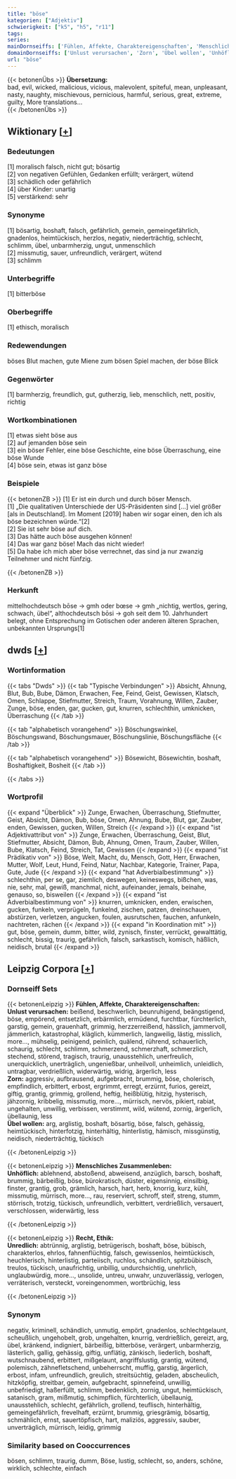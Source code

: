 ```yaml
---
title: "böse"
kategorien: ["Adjektiv"]
schwierigkeit: ["k5", "h5", "r11"]
tags:
series:
mainDornseiffs: ['Fühlen, Affekte, Charaktereigenschaften', 'Menschliches Zusammenleben', 'Recht, Ethik']
domainDornseiffs: ['Unlust verursachen', 'Zorn', 'Übel wollen', 'Unhöflich', 'Unredlich']
url: "böse"
---
```


{{< betonenÜbs >}}
**Übersetzung:**  
bad, evil, wicked, malicious, vicious, malevolent, spiteful, mean, unpleasant, nasty, naughty, mischievous, pernicious, harmful, serious, great, extreme, guilty, More translations...  
{{< /betonenÜbs >}}

## Wiktionary [[+](https://de.wiktionary.org/wiki/böse)]

### Bedeutungen
[1] moralisch falsch, nicht gut; bösartig  
[2] von negativen Gefühlen, Gedanken erfüllt; verärgert, wütend  
[3] schädlich oder gefährlich  
[4] über Kinder: unartig  
[5] verstärkend: sehr  

### Synonyme
[1] bösartig, boshaft, falsch, gefährlich, gemein, gemeingefährlich, gnadenlos, heimtückisch, herzlos, negativ, niederträchtig, schlecht, schlimm, übel, unbarmherzig, ungut, unmenschlich  
[2] missmutig, sauer, unfreundlich, verärgert, wütend  
[3] schlimm  

### Unterbegriffe
[1] bitterböse  

### Oberbegriffe
[1] ethisch, moralisch  

### Redewendungen
böses Blut machen, gute Miene zum bösen Spiel machen, der böse Blick  

### Gegenwörter
[1] barmherzig, freundlich, gut, gutherzig, lieb, menschlich, nett, positiv, richtig  

### Wortkombinationen
[1] etwas sieht böse aus  
[2] auf jemanden böse sein  
[3] ein böser Fehler, eine böse Geschichte, eine böse Überraschung, eine böse Wunde  
[4] böse sein, etwas ist ganz böse  

### Beispiele
{{< betonenZB >}}
[1] Er ist ein durch und durch böser Mensch.  
[1] „Die qualitativen Unterschiede der US-Präsidenten sind […] viel größer [als in Deutschland]. Im Moment [2019] haben wir sogar einen, den ich als böse bezeichnen würde.“[2]  
[2] Sie ist sehr böse auf dich.  
[3] Das hätte auch böse ausgehen können!  
[4] Das war ganz böse! Mach das nicht wieder!  
[5] Da habe ich mich aber böse verrechnet, das sind ja nur zwanzig Teilnehmer und nicht fünfzig.  

{{< /betonenZB >}}
### Herkunft
mittelhochdeutsch bōse → gmh oder bœse → gmh „nichtig, wertlos, gering, schwach, übel“, althochdeutsch bōsi → goh seit dem 10. Jahrhundert belegt, ohne Entsprechung im Gotischen oder anderen älteren Sprachen, unbekannten Ursprungs[1]  



## dwds [[+](https://www.dwds.de/wb/böse)]

### Wortinformation
{{< tabs "Dwds" >}}
{{< tab "Typische Verbindungen" >}}
Absicht, Ahnung, Blut, Bub, Bube, Dämon, Erwachen, Fee, Feind, Geist, Gewissen, Klatsch, Omen, Schlappe, Stiefmutter, Streich, Traum, Vorahnung, Willen, Zauber, Zunge, böse, enden, gar, gucken, gut, knurren, schlechthin, umknicken, Überraschung
{{< /tab >}}

{{< tab "alphabetisch vorangehend" >}}
Böschungswinkel, Böschungswand, Böschungsmauer, Böschungslinie, Böschungsfläche
{{< /tab >}}

{{< tab "alphabetisch vorangehend" >}}
Bösewicht, Bösewichtin, boshaft, Boshaftigkeit, Bosheit
{{< /tab >}}

{{< /tabs >}}

### Wortprofil
{{< expand "Überblick" >}} Zunge, Erwachen, Überraschung, Stiefmutter, Geist, Absicht, Dämon, Bub, böse, Omen, Ahnung, Bube, Blut, gar, Zauber, enden, Gewissen, gucken, Willen, Streich {{< /expand >}}
{{< expand "ist Adjektivattribut von" >}} Zunge, Erwachen, Überraschung, Geist, Blut, Stiefmutter, Absicht, Dämon, Bub, Ahnung, Omen, Traum, Zauber, Willen, Bube, Klatsch, Feind, Streich, Tat, Gewissen {{< /expand >}}
{{< expand "ist Prädikativ von" >}} Böse, Welt, Macht, du, Mensch, Gott, Herr, Erwachen, Mutter, Wolf, Leut, Hund, Feind, Natur, Nachbar, Kategorie, Trainer, Papa, Gute, Jude {{< /expand >}}
{{< expand "hat Adverbialbestimmung" >}} schlechthin, per se, gar, ziemlich, deswegen, keineswegs, bißchen, was, nie, sehr, mal, gewiß, manchmal, nicht, aufeinander, jemals, beinahe, genauso, so, bisweilen {{< /expand >}}
{{< expand "ist Adverbialbestimmung von" >}} knurren, umknicken, enden, erwischen, gucken, funkeln, verprügeln, funkelnd, zischen, patzen, dreinschauen, abstürzen, verletzen, angucken, foulen, ausrutschen, fauchen, anfunkeln, nachtreten, rächen {{< /expand >}}
{{< expand "in Koordination mit" >}} gut, böse, gemein, dumm, bitter, wild, zynisch, finster, verrückt, gewalttätig, schlecht, bissig, traurig, gefährlich, falsch, sarkastisch, komisch, häßlich, neidisch, brutal {{< /expand >}}

## Leipzig Corpora [[+](https://corpora.uni-leipzig.de/en/res?word=böse&corpusId=deu_newscrawl-public_2018)]

### Dornseiff Sets
{{< betonenLeipzig >}}
**Fühlen, Affekte, Charaktereigenschaften:**  
**Unlust verursachen:** beißend, beschwerlich, beunruhigend, beängstigend, böse, empörend, entsetzlich, erbärmlich, ermüdend, furchtbar, fürchterlich, garstig, gemein, grauenhaft, grimmig, herzzerreißend, hässlich, jammervoll, jämmerlich, katastrophal, kläglich, kümmerlich, langweilig, lästig, misslich, more..., mühselig, peinigend, peinlich, quälend, rührend, schauerlich, schaurig, schlecht, schlimm, schmerzend, schmerzhaft, schmerzlich, stechend, störend, tragisch, traurig, unausstehlich, unerfreulich, unerquicklich, unerträglich, ungenießbar, unheilvoll, unheimlich, unleidlich, untragbar, verdrießlich, widerwärtig, widrig, ärgerlich, less  
**Zorn:** aggressiv, aufbrausend, aufgebracht, brummig, böse, cholerisch, empfindlich, erbittert, erbost, ergrimmt, erregt, erzürnt, furios, gereizt, giftig, grantig, grimmig, grollend, heftig, heißblütig, hitzig, hysterisch, jähzornig, kribbelig, missmutig, more..., mürrisch, nervös, pikiert, rabiat, ungehalten, unwillig, verbissen, verstimmt, wild, wütend, zornig, ärgerlich, übellaunig, less  
**Übel wollen:** arg, arglistig, boshaft, bösartig, böse, falsch, gehässig, heimtückisch, hinterfotzig, hinterhältig, hinterlistig, hämisch, missgünstig, neidisch, niederträchtig, tückisch  

{{< /betonenLeipzig >}}


{{< betonenLeipzig >}}
**Menschliches Zusammenleben:**  
**Unhöflich:** ablehnend, abstoßend, abweisend, anzüglich, barsch, boshaft, brummig, bärbeißig, böse, bürokratisch, düster, eigensinnig, einsilbig, finster, grantig, grob, grämlich, harsch, hart, herb, knorrig, kurz, kühl, missmutig, mürrisch, more..., rau, reserviert, schroff, steif, streng, stumm, störrisch, trotzig, tückisch, unfreundlich, verbittert, verdrießlich, versauert, verschlossen, widerwärtig, less  

{{< /betonenLeipzig >}}


{{< betonenLeipzig >}}
**Recht, Ethik:**  
**Unredlich:** abtrünnig, arglistig, betrügerisch, boshaft, böse, bübisch, charakterlos, ehrlos, fahnenflüchtig, falsch, gewissenlos, heimtückisch, heuchlerisch, hinterlistig, parteiisch, ruchlos, schändlich, spitzbübisch, treulos, tückisch, unaufrichtig, unbillig, undurchsichtig, unehrlich, unglaubwürdig, more..., unsolide, untreu, unwahr, unzuverlässig, verlogen, verräterisch, versteckt, voreingenommen, wortbrüchig, less  

{{< /betonenLeipzig >}}

### Synonym
negativ, kriminell, schändlich, unmutig, empört, gnadenlos, schlechtgelaunt, scheußlich, ungehobelt, grob, ungehalten, knurrig, verdrießlich, gereizt, arg, übel, kränkend, indigniert, bärbeißig, bitterböse, verärgert, unbarmherzig, lästerlich, gallig, gehässig, giftig, unflätig, zänkisch, liederlich, boshaft, wutschnaubend, erbittert, mißgelaunt, angriffslustig, grantig, wütend, polemisch, zähnefletschend, unbeherrscht, muffig, garstig, ärgerlich, erbost, infam, unfreundlich, greulich, streitsüchtig, geladen, abscheulich, hitzköpfig, streitbar, gemein, aufgebracht, spinnefeind, unwillig, unbefriedigt, haßerfüllt, schlimm, bedenklich, zornig, ungut, heimtückisch, satanisch, gram, mißmutig, schimpflich, fürchterlich, übellaunig, unausstehlich, schlecht, gefährlich, grollend, teuflisch, hinterhältig, gemeingefährlich, frevelhaft, erzürnt, brummig, griesgrämig, bösartig, schmählich, ernst, sauertöpfisch, hart, maliziös, aggressiv, sauber, unverträglich, mürrisch, leidig, grimmig


### Similarity based on Cooccurrences
bösen, schlimm, traurig, dumm, Böse, lustig, schlecht, so, anders, schöne, wirklich, schlechte, einfach

